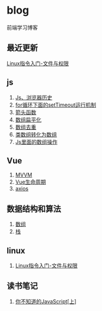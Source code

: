 # blog
前端学习博客

## 最近更新
[Linux指令入门-文件与权限](https://github.com/tanhrepo/blog/blob/master/note/Linux%E6%8C%87%E4%BB%A4%E5%85%A5%E9%97%A8-%E6%96%87%E4%BB%B6%E4%B8%8E%E6%9D%83%E9%99%90.md)

## js
1. [Js、浏览器历史](https://github.com/tanhrepo/blog/issues/14)
2. [for循环下面的setTimeout运行机制](https://github.com/tanhrepo/blog/issues/1)
3. [箭头函数](https://github.com/tanhrepo/blog/issues/4)
4. [数组扁平化](https://github.com/tanhrepo/blog/issues/5)
5. [数组去重](https://github.com/tanhrepo/blog/issues/6)
6. [类数组转化为数组](https://github.com/tanhrepo/blog/issues/9)
7. [Js里面的数组操作](https://github.com/tanhrepo/blog/issues/10) 

## Vue
1. [MVVM](https://github.com/tanhrepo/blog/issues/11)  
2. [Vue生命周期](https://github.com/tanhrepo/blog/issues/12)  
3. [axios](https://github.com/tanhrepo/blog/issues/13)

## 数据结构和算法
1. [数组](https://github.com/tanhrepo/blog/issues/7)
2. [栈](https://github.com/tanhrepo/blog/issues/8)

## linux
1. [Linux指令入门-文件与权限](https://github.com/tanhrepo/blog/blob/master/note/Linux%E6%8C%87%E4%BB%A4%E5%85%A5%E9%97%A8-%E6%96%87%E4%BB%B6%E4%B8%8E%E6%9D%83%E9%99%90.md)
## 读书笔记
1. [你不知道的JavaScript[上]](https://github.com/tanhrepo/blog/blob/master/book/%E4%BD%A0%E4%B8%8D%E7%9F%A5%E9%81%93%E7%9A%84JavaScript%E3%80%90%E4%B8%8A%E3%80%91.md)
